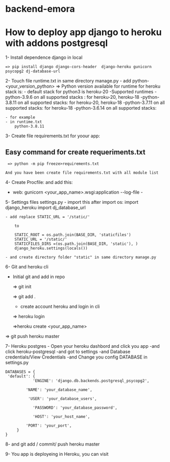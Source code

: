 # backend-emora

# How to deploy app django to heroku with addons postgresql




1- Install dependence django in local

	=> pip install django django-cors-header  django-heroku gunicorn psycopg2 dj-database-url

2- Touch file runtime.txt in same directory manage.py
	- add python-<your_version_python>
	=> Python version available for runtime for heroku stack is: 
	- default stack for python3  is heroku-20
	-Supported runtimes
		-python-3.9.6 on all supported stacks : for heroku-20, heroku-18
		-python-3.8.11 on all supported stacks: for heroku-20, heroku-18
		-python-3.7.11 on all supported stacks: for heroku-18
		-python-3.6.14 on all supported stacks:

	- for example
	- in runtime.txt
		python-3.8.11
3- Create file requirements.txt for yoour app:
	
  Easy command for create requeriments.txt
  - 
	 => python -m pip freeze>requirements.txt
   
	And you have been create file requirements.txt with all module list 
  
4- Create Procfile:
	and add this: 
  
  - web: gunicorn <your_app_name>.wsgi:application --log-file -

5- Settings files settings.py
	- import this after import os: 
		import django_heroku
		import dj_database_url

	- add replace STATIC_URL = '/static/'

		to

		STATIC_ROOT = os.path.join(BASE_DIR, 'staticfiles')
		STATIC_URL = '/static/'
		STATICFILES_DIRS =(os.path.join(BASE_DIR, 'static'), )
		django_heroku.settings(locals())

	- and create directory folder "static" in same directory manage.py

6- Git and heroku cli
	 
   
  - Initial git and add in repo
  
    => git init

    => git add .

 
	- create account heroku and login in cli
  
    => heroku login
    
    =>heroku create <your_app_name>
     
=> git push heroku master


7- Heroku postgres
	- Open your heroku dashbord and click you app
		-and click heroku-postgresql
		-and got to settings
		-and Database credentials/View Credentials
		-and Change you config DATABASE in settings.py

	DATABASES = {
   	 'default': {
        		'ENGINE': 'django.db.backends.postgresql_psycopg2',

       		 'NAME': 'your_database_name',

      		  'USER': 'your_database_users',

        		'PASSWORD': 'your_database_password',

        		'HOST': 'your_host_name',

       		 'PORT': 'your_port',
   		 }
	}


8- and git add / commit/ push heroku master

9- You app is deployeing in Heroku, you can visit 








